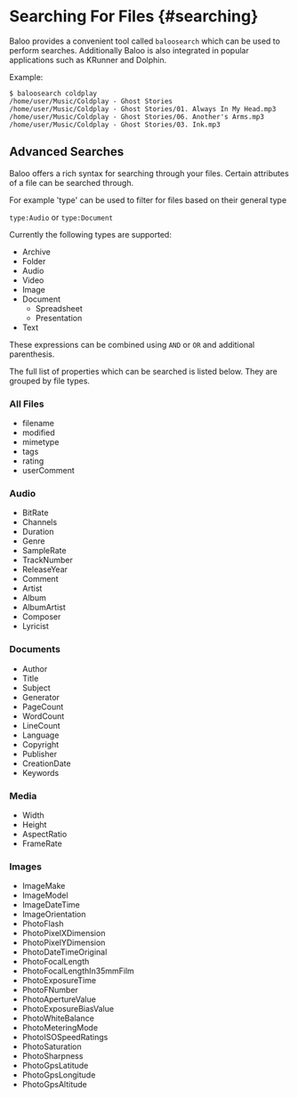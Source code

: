 # Searching For Files {#searching}

Baloo provides a convenient tool called `baloosearch` which can be used to
perform searches. Additionally Baloo is also integrated in popular
applications such as KRunner and Dolphin.

Example:

    $ baloosearch coldplay
    /home/user/Music/Coldplay - Ghost Stories
    /home/user/Music/Coldplay - Ghost Stories/01. Always In My Head.mp3
    /home/user/Music/Coldplay - Ghost Stories/06. Another's Arms.mp3
    /home/user/Music/Coldplay - Ghost Stories/03. Ink.mp3


## Advanced Searches

Baloo offers a rich syntax for searching through your files. Certain
attributes of a file can be searched through.

For example 'type' can be used to filter for files based on their general type

`type:Audio` or `type:Document`

Currently the following types are supported:

* Archive
* Folder
* Audio
* Video
* Image
* Document
  * Spreadsheet
  * Presentation
* Text

These expressions can be combined using `AND` or `OR` and additional parenthesis.

The full list of properties which can be searched is listed below. They are
grouped by file types.

### All Files
* filename
* modified
* mimetype
* tags
* rating
* userComment

### Audio
* BitRate
* Channels
* Duration
* Genre
* SampleRate
* TrackNumber
* ReleaseYear
* Comment
* Artist
* Album
* AlbumArtist
* Composer
* Lyricist


### Documents
* Author
* Title
* Subject
* Generator
* PageCount
* WordCount
* LineCount
* Language
* Copyright
* Publisher
* CreationDate
* Keywords

### Media
* Width
* Height
* AspectRatio
* FrameRate

### Images
* ImageMake
* ImageModel
* ImageDateTime
* ImageOrientation
* PhotoFlash
* PhotoPixelXDimension
* PhotoPixelYDimension
* PhotoDateTimeOriginal
* PhotoFocalLength
* PhotoFocalLengthIn35mmFilm
* PhotoExposureTime
* PhotoFNumber
* PhotoApertureValue
* PhotoExposureBiasValue
* PhotoWhiteBalance
* PhotoMeteringMode
* PhotoISOSpeedRatings
* PhotoSaturation
* PhotoSharpness
* PhotoGpsLatitude
* PhotoGpsLongitude
* PhotoGpsAltitude


